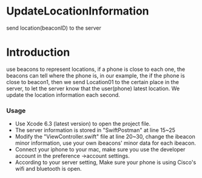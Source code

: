 # UpdateLocationInformation
send location(beaconID) to the server

Introduction
============
use beacons to represent locations, if a phone is close to each one, the beacons can tell where the phone is, in our example, the if the phone is close to beacon1, then we send Location01 to the certain place in the server, to let the server know that the user(phone) latest location.
We update the location information each second. 



### Usage

* Use Xcode 6.3 (latest version) to open the project file.
* The server information is stored in "SwiftPostman" at line 15~25
* Modify the "ViewController.swift" file at line 20~30, change the ibeacon minor information, use your own ibeacons' minor data for each ibeacon.
* Connect your iphone to your mac, make sure you use the developer account in the preference ->account settings. 
* According to your server setting, Make sure your phone is using Cisco's wifi and bluetooth is open.
